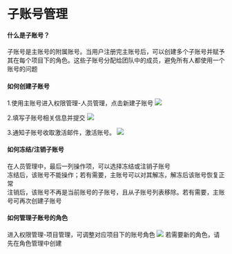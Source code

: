 

# 子账号管理

#### 什么是子账号？

子账号是主账号的附属账号。当用户注册完主账号后，可以创建多个子账号并赋予其在每个项目下的角色。这些子账号分配给团队中的成员，避免所有人都使用一个账号的问题

#### 如何创建子账号

1.使用主账号进入权限管理-人员管理，点击新建子账号 ![](/account/register/子账号_20190701165157.png)

2.填写子账号相关信息并提交 ![](/account/register/子账号_20190701165423.png)

3.通知子账号收取激活邮件，激活账号。 ![](/account/register/子账号_20190701165737.png)

#### 如何冻结/注销子账号

在人员管理中，最后一列操作项，可以选择冻结或注销子账号  
冻结后，该账号不能操作；若有需要，主账号可以对其解冻，解冻后该账号恢复正常  
注销后，该账号不再是当前账号的子账号，且从子账号列表移除。若有需要，主账号可再次创建子账号  

#### 如何管理子账号的角色

进入权限管理-项目管理，可调整对应项目下的账号角色 ![](/account/register/子账号_20190701170953.png)
若需要新的角色，请先在角色管理中创建

